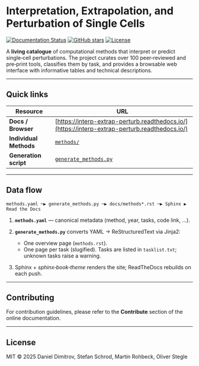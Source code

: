 # Interpretation, Extrapolation, and Perturbation of Single Cells

[![Documentation Status](https://readthedocs.org/projects/interp-extrap-perturb/badge/?version=latest)](https://interp-extrap-perturb.readthedocs.io/en/latest/)
[![GitHub stars](https://img.shields.io/github/stars/dbdimitrov/interp-extrap-perturb?style=social)](https://github.com/dbdimitrov/interp-extrap-perturb/stargazers)
[![License](https://img.shields.io/github/license/dbdimitrov/interp-extrap-perturb)](LICENSE)


A **living catalogue** of computational methods that interpret or predict single‑cell perturbations.
The project curates over 100 peer‑reviewed and pre‑print tools, classifies them by task, and provides a browsable web interface with informative tables and technical descriptions.

----

## Quick links

| Resource              | URL                                                                                            |
| --------------------- | ---------------------------------------------------------------------------------------------- |
| **Docs / Browser**    | [https://interp-extrap-perturb.readthedocs.io/](https://interp-extrap-perturb.readthedocs.io/) |
| **Individual Methods**| [`methods/`](methods/)                                                                          |
| **Generation script** | [`generate_methods.py`](generate_methods.py)                                                   |

---

## Data flow

```
methods.yaml ─▶ generate_methods.py ─▶ docs/methods*.rst ─▶ Sphinx ▶ Read the Docs
```

1. **`methods.yaml`** — canonical metadata (method, year, tasks, code link, …).
2. **`generate_methods.py`** converts YAML → ReStructuredText via Jinja2:

   * One overview page (`methods.rst`).
   * One page per task (slugified).
     Tasks are listed in `tasklist.txt`; unknown tasks raise a warning.
3. Sphinx + *sphinx‑book‑theme* renders the site; ReadTheDocs rebuilds on each push.

---

## Contributing

For contribution guidelines, please refer to the **Contribute** section of the online documentation.

---

## License

MIT © 2025 Daniel Dimitrov, Stefan Schrod, Martin Rohbeck, Oliver Stegle
